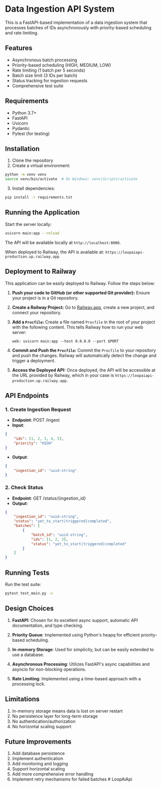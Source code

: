 # Data Ingestion API System

This is a FastAPI-based implementation of a data ingestion system that processes batches of IDs asynchronously with priority-based scheduling and rate limiting.

## Features

- Asynchronous batch processing
- Priority-based scheduling (HIGH, MEDIUM, LOW)
- Rate limiting (1 batch per 5 seconds)
- Batch size limit (3 IDs per batch)
- Status tracking for ingestion requests
- Comprehensive test suite

## Requirements

- Python 3.7+
- FastAPI
- Uvicorn
- Pydantic
- Pytest (for testing)

## Installation

1. Clone the repository
2. Create a virtual environment:
```bash
python -m venv venv
source venv/bin/activate  # On Windows: venv\Scripts\activate
```

3. Install dependencies:
```bash
pip install -r requirements.txt
```

## Running the Application

Start the server locally:
```bash
uvicorn main:app --reload
```

The API will be available locally at `http://localhost:8000`.

When deployed to Railway, the API is available at: `https://loopaiapi-production.up.railway.app`

## Deployment to Railway

This application can be easily deployed to Railway. Follow the steps below:

1.  **Push your code to GitHub (or other supported Git provider):** Ensure your project is in a Git repository.
2.  **Create a Railway Project:** Go to [Railway.app](https://railway.app), create a new project, and connect your repository.
3.  **Add a `Procfile`:** Create a file named `Procfile` in the root of your project with the following content. This tells Railway how to run your web server:

    ```
    web: uvicorn main:app --host 0.0.0.0 --port $PORT
    ```
4.  **Commit and Push the `Procfile`:** Commit the `Procfile` to your repository and push the changes. Railway will automatically detect the change and trigger a deployment.
5.  **Access the Deployed API:** Once deployed, the API will be accessible at the URL provided by Railway, which in your case is `https://loopaiapi-production.up.railway.app`.

## API Endpoints

### 1. Create Ingestion Request
- **Endpoint**: POST /ingest
- **Input**:
```json
{
    "ids": [1, 2, 3, 4, 5],
    "priority": "HIGH"
}
```
- **Output**:
```json
{
    "ingestion_id": "uuid-string"
}
```

### 2. Check Status
- **Endpoint**: GET /status/{ingestion_id}
- **Output**:
```json
{
    "ingestion_id": "uuid-string",
    "status": "yet_to_start|triggered|completed",
    "batches": [
        {
            "batch_id": "uuid-string",
            "ids": [1, 2, 3],
            "status": "yet_to_start|triggered|completed"
        }
    ]
}
```

## Running Tests

Run the test suite:
```bash
pytest test_main.py -v
```

## Design Choices

1. **FastAPI**: Chosen for its excellent async support, automatic API documentation, and type checking.

2. **Priority Queue**: Implemented using Python's heapq for efficient priority-based scheduling.

3. **In-memory Storage**: Used for simplicity, but can be easily extended to use a database.

4. **Asynchronous Processing**: Utilizes FastAPI's async capabilities and asyncio for non-blocking operations.

5. **Rate Limiting**: Implemented using a time-based approach with a processing lock.

## Limitations

1. In-memory storage means data is lost on server restart
2. No persistence layer for long-term storage
3. No authentication/authorization
4. No horizontal scaling support

## Future Improvements

1. Add database persistence
2. Implement authentication
3. Add monitoring and logging
4. Support horizontal scaling
5. Add more comprehensive error handling
6. Implement retry mechanisms for failed batches # LoopAiApi
